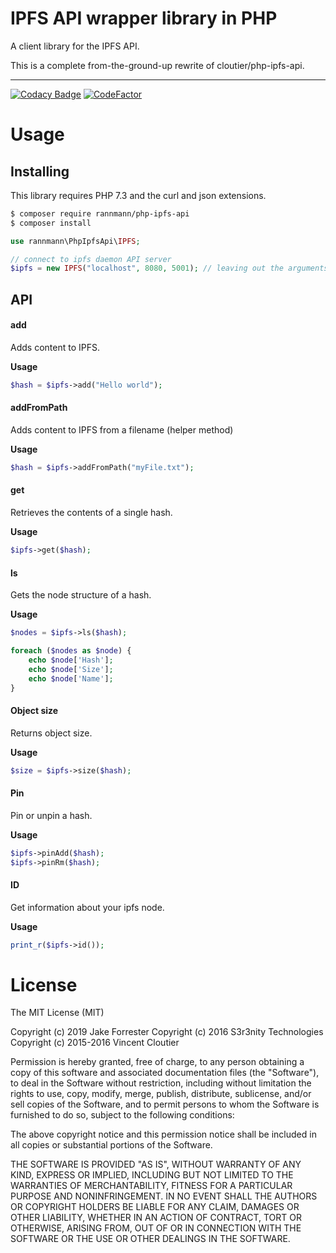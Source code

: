 IPFS API wrapper library in PHP
======================================

A client library for the IPFS API.

This is a complete from-the-ground-up rewrite of cloutier/php-ipfs-api.

-----
[![Codacy Badge](https://api.codacy.com/project/badge/Grade/b402bd7a7ae4452db5262493413a933d)](https://www.codacy.com/manual/rannmann/php-ipfs-api?utm_source=github.com&amp;utm_medium=referral&amp;utm_content=rannmann/php-ipfs-api&amp;utm_campaign=Badge_Grade)
[![CodeFactor](https://www.codefactor.io/repository/github/rannmann/php-ipfs-api/badge/master)](https://www.codefactor.io/repository/github/rannmann/php-ipfs-api/overview/master)


# Usage

## Installing 

This library requires PHP 7.3 and the curl and json extensions.

```bash
$ composer require rannmann/php-ipfs-api
$ composer install
```

```PHP
use rannmann\PhpIpfsApi\IPFS;

// connect to ipfs daemon API server
$ipfs = new IPFS("localhost", 8080, 5001); // leaving out the arguments will default to these values
```


## API


#### add

Adds content to IPFS. 

**Usage**
```PHP
$hash = $ipfs->add("Hello world");
```

#### addFromPath

Adds content to IPFS from a filename (helper method)

**Usage**
```PHP
$hash = $ipfs->addFromPath("myFile.txt");
```


#### get

Retrieves the contents of a single hash.

**Usage**
```PHP
$ipfs->get($hash);
```

#### ls
Gets the node structure of a hash.

**Usage**
```PHP
$nodes = $ipfs->ls($hash);

foreach ($nodes as $node) {
	echo $node['Hash'];
	echo $node['Size'];
	echo $node['Name'];
}
```


#### Object size

Returns object size.

**Usage**
```PHP
$size = $ipfs->size($hash);
```

#### Pin

Pin or unpin a hash.

**Usage**
```PHP
$ipfs->pinAdd($hash);
$ipfs->pinRm($hash);
```

#### ID

Get information about your ipfs node.

**Usage**
```PHP
print_r($ipfs->id());
```

# License 

The MIT License (MIT)

Copyright (c) 2019 Jake Forrester
Copyright (c) 2016 S3r3nity Technologies
Copyright (c) 2015-2016 Vincent Cloutier

Permission is hereby granted, free of charge, to any person obtaining a copy of this software and associated documentation files (the "Software"), to deal in the Software without restriction, including without limitation the rights to use, copy, modify, merge, publish, distribute, sublicense, and/or sell copies of the Software, and to permit persons to whom the Software is furnished to do so, subject to the following conditions:

The above copyright notice and this permission notice shall be included in all copies or substantial portions of the Software.

THE SOFTWARE IS PROVIDED "AS IS", WITHOUT WARRANTY OF ANY KIND, EXPRESS OR IMPLIED, INCLUDING BUT NOT LIMITED TO THE WARRANTIES OF MERCHANTABILITY, FITNESS FOR A PARTICULAR PURPOSE AND NONINFRINGEMENT. IN NO EVENT SHALL THE AUTHORS OR COPYRIGHT HOLDERS BE LIABLE FOR ANY CLAIM, DAMAGES OR OTHER LIABILITY, WHETHER IN AN ACTION OF CONTRACT, TORT OR OTHERWISE, ARISING FROM, OUT OF OR IN CONNECTION WITH THE SOFTWARE OR THE USE OR OTHER DEALINGS IN THE SOFTWARE.
